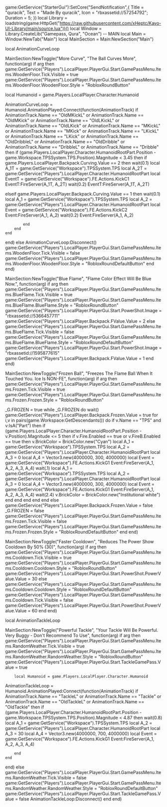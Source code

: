 game:GetService("StarterGui"):SetCore("SendNotification",{
    Title = "quracik",
    Text = "Made By quracik",
    Icon = "rbxassetid://57254792";
Duration = 5;
})
local Library = loadstring(game:HttpGet("https://raw.githubusercontent.com/xHeptc/Kavo-UI-Library/main/source.lua"))()
local Window = Library.CreateLib("Gamepass, Qura", "Ocean")
    -- MAIN
    local Main = Window:NewTab("Main")
    local MainSection = Main:NewSection("Main")

local AnimationCurveLoop

MainSection:NewToggle("More Curve", "The Ball Curves More", function(arg)
if arg then
game:GetService("Players").LocalPlayer.PlayerGui.Start.GamePassMenu.Items.WoodenFloor.Tick.Visible = true
    game:GetService("Players").LocalPlayer.PlayerGui.Start.GamePassMenu.Items.WoodenFloor.WoodenFloor.Style = "RobloxRoundButton"

local Humanoid = game.Players.LocalPlayer.Character.Humanoid

AnimationCurveLoop = Humanoid.AnimationPlayed:Connect(function(AnimationTrack)
    if AnimationTrack.Name == "OldMKickL" or AnimationTrack.Name == "OldMKick" or AnimationTrack.Name == "OldLKickL" or AnimationTrack.Name == "OldLKick" or AnimationTrack.Name == "MKickL" or AnimationTrack.Name == "MKick" or AnimationTrack.Name == "LKickL" or AnimationTrack.Name == "LKick" or AnimationTrack.Name == "OldDribbleL" or AnimationTrack.Name == "OldDribble" or AnimationTrack.Name == "DribbleL" or AnimationTrack.Name == "Dribble" then
    if (game.Players.LocalPlayer.Character.HumanoidRootPart.Position - game.Workspace.TPSSystem.TPS.Position).Magnitude < 3.45 then
        if game.Players.LocalPlayer.Backpack.Curving.Value == 2 then
        wait(0.1)
                local A_1T = game:GetService("Workspace").TPSSystem.TPS
local A_2T = game:GetService("Players").LocalPlayer.Character.HumanoidRootPart
local EventT = game:GetService("Workspace").FE.Actions.KickC1
EventT:FireServer(A_1T, A_2T)
wait(0.2)
EventT:FireServer(A_1T, A_2T)

elseif game.Players.LocalPlayer.Backpack.Curving.Value == 1 then
wait(0.1)
local A_1 = game:GetService("Workspace").TPSSystem.TPS
local A_2 = game:GetService("Players").LocalPlayer.Character.HumanoidRootPart
local Event = game:GetService("Workspace").FE.Actions.KickC2
Event:FireServer(A_1, A_2)
wait(0.2)
Event:FireServer(A_1, A_2)

            end
        end
    end
end)
    else
        AnimationCurveLoop:Disconnect()
        game:GetService("Players").LocalPlayer.PlayerGui.Start.GamePassMenu.Items.WoodenFloor.Tick.Visible = false
    game:GetService("Players").LocalPlayer.PlayerGui.Start.GamePassMenu.Items.WoodenFloor.WoodenFloor.Style = "RobloxRoundDefaultButton"
    end
end)

MainSection:NewToggle("Blue Flame", "Flame Color Effect Will Be Blue Now.", function(arg)
if arg then
game:GetService("Players").LocalPlayer.PlayerGui.Start.GamePassMenu.Items.BlueFlame.Tick.Visible = true
    game:GetService("Players").LocalPlayer.PlayerGui.Start.GamePassMenu.Items.BlueFlame.BlueFlame.Style = "RobloxRoundButton"
        game:GetService("Players").LocalPlayer.PlayerGui.Start.PowerShot.Image = "rbxassetid://5366457711"
        game:GetService("Players").LocalPlayer.Backpack.FValue.Value = 2
    else
        game:GetService("Players").LocalPlayer.PlayerGui.Start.GamePassMenu.Items.BlueFlame.Tick.Visible = false
    game:GetService("Players").LocalPlayer.PlayerGui.Start.GamePassMenu.Items.BlueFlame.BlueFlame.Style = "RobloxRoundDefaultButton"
        game:GetService("Players").LocalPlayer.PlayerGui.Start.PowerShot.Image = "rbxassetid://1595877615"
       game:GetService("Players").LocalPlayer.Backpack.FValue.Value = 1
    end
end)

MainSection:NewToggle("Frozen Ball", "Freezes The Flame Ball When It Touched You. Ice Is NON-FE", function(arg)
if arg then
game:GetService("Players").LocalPlayer.PlayerGui.Start.GamePassMenu.Items.Frozen.Tick.Visible = true
    game:GetService("Players").LocalPlayer.PlayerGui.Start.GamePassMenu.Items.Frozen.Frozen.Style = "RobloxRoundButton"
    
_G.FROZEN = true
    while _G.FROZEN do
    wait()
        game:GetService("Players").LocalPlayer.Backpack.Frozen.Value = true
        for i,v in pairs(game.Workspace:GetDescendants()) do
    if v.Name == "TPS" and v:IsA("Part") then
    if (game.Players.LocalPlayer.Character.HumanoidRootPart.Position - v.Position).Magnitude <= 5 then
    if v.Fire.Enabled == true or v.FireB.Enabled == true then
       v.BrickColor = BrickColor.new("Cyan")
       local A_1 = game:GetService("Workspace").TPSSystem.TPS
local A_2 = game:GetService("Players").LocalPlayer.Character.HumanoidRootPart
local A_3 = 0
local A_4 = Vector3.new(4000000, 300, 4000000)
local Event = game:GetService("Workspace").FE.Actions.KickG1
Event:FireServer(A_1, A_2, A_3, A_4)
wait(.1)
local A_1 = game:GetService("Workspace").TPSSystem.TPS
local A_2 = game:GetService("Players").LocalPlayer.Character.HumanoidRootPart
local A_3 = 0
local A_4 = Vector3.new(4000000, 300, 4000000)
local Event = game:GetService("Workspace").FE.Actions.KickG1
Event:FireServer(A_1, A_2, A_3, A_4)
wait(2.4)
v.BrickColor = BrickColor.new("Institutional white")
    end
    end
    end
    end
    end
    else
     game:GetService("Players").LocalPlayer.Backpack.Frozen.Value = false
     _G.FROZEN = false
     game:GetService("Players").LocalPlayer.PlayerGui.Start.GamePassMenu.Items.Frozen.Tick.Visible = false
    game:GetService("Players").LocalPlayer.PlayerGui.Start.GamePassMenu.Items.Frozen.Frozen.Style = "RobloxRoundDefaultButton"
    end
end)

MainSection:NewToggle("Faster Cooldown", "Reduces The Power Show Cooldown By 50% (30)", function(arg)
if arg then
game:GetService("Players").LocalPlayer.PlayerGui.Start.GamePassMenu.Items.Cooldown.Tick.Visible = true
    game:GetService("Players").LocalPlayer.PlayerGui.Start.GamePassMenu.Items.Cooldown.Cooldown.Style = "RobloxRoundButton"
        game:GetService("Players").LocalPlayer.PlayerGui.Start.PowerShot.PowerValue.Value = 30
    else
    game:GetService("Players").LocalPlayer.PlayerGui.Start.GamePassMenu.Items.Cooldown.Cooldown.Style = "RobloxRoundDefaultButton"
    game:GetService("Players").LocalPlayer.PlayerGui.Start.GamePassMenu.Items.Cooldown.Tick.Visible = false
       game:GetService("Players").LocalPlayer.PlayerGui.Start.PowerShot.PowerValue.Value = 60
    end
end)

local AnimationTackleLoop

MainSection:NewToggle("Powerful Tackle", "Your Tackle Will Be Powerful. Very Buggy - Don't Recommend To Use", function(arg)
if arg then
game:GetService("Players").LocalPlayer.PlayerGui.Start.GamePassMenu.Items.RandomWeather.Tick.Visible = true
    game:GetService("Players").LocalPlayer.PlayerGui.Start.GamePassMenu.Items.RandomWeather.RandomWeather.Style = "RobloxRoundButton"
        game:GetService("Players").LocalPlayer.PlayerGui.Start.TackleGamePass.Value = true
        
        local Humanoid = game.Players.LocalPlayer.Character.Humanoid

AnimationTackleLoop = Humanoid.AnimationPlayed:Connect(function(AnimationTrack)
    if AnimationTrack.Name == "TackleL" or AnimationTrack.Name == "Tackle" or AnimationTrack.Name == "OldTackleL" or AnimationTrack.Name == "OldTackle" then
    if (game.Players.LocalPlayer.Character.HumanoidRootPart.Position - game.Workspace.TPSSystem.TPS.Position).Magnitude < 4.87 then
        wait(0.8)
                local A_1 = game:GetService("Workspace").TPSSystem.TPS
local A_2 = game:GetService("Players").LocalPlayer.Character.HumanoidRootPart
local A_3 = 30
local A_4 = Vector3.new(4000000, 700, 4000000)
local Event = game:GetService("Workspace").FE.Actions.KickG1
Event:FireServer(A_1, A_2, A_3, A_4)

        end
    end
end)
    else
      game:GetService("Players").LocalPlayer.PlayerGui.Start.GamePassMenu.Items.RandomWeather.Tick.Visible = false
    game:GetService("Players").LocalPlayer.PlayerGui.Start.GamePassMenu.Items.RandomWeather.RandomWeather.Style = "RobloxRoundDefaultButton"
      game:GetService("Players").LocalPlayer.PlayerGui.Start.TackleGamePass.Value = false
      AnimationTackleLoop:Disconnect()
    end
end)
